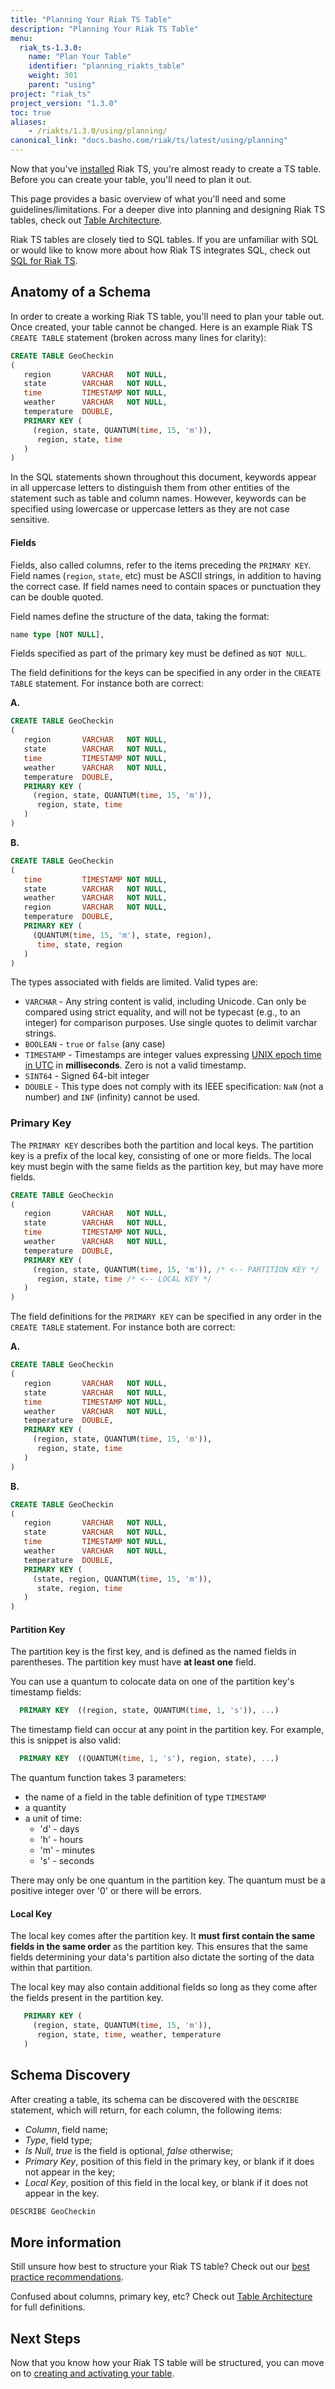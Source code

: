 ```yaml
---
title: "Planning Your Riak TS Table"
description: "Planning Your Riak TS Table"
menu:
  riak_ts-1.3.0:
    name: "Plan Your Table"
    identifier: "planning_riakts_table"
    weight: 301
    parent: "using"
project: "riak_ts"
project_version: "1.3.0"
toc: true
aliases:
    - /riakts/1.3.0/using/planning/
canonical_link: "docs.basho.com/riak/ts/latest/using/planning"
---
```



[activating]: ../creating-activating/
[table arch]: ../../learn-about/tablearchitecture/
[bestpractices]: ../../learn-about/bestpractices/
[epoch]: https://en.wikipedia.org/wiki/Unix_time
[installing]: ../../installing/
[sql]: ../../learn-about/sqlriakts/


Now that you've [installed][installing] Riak TS, you're almost ready to create a TS table. Before you can create your table, you'll need to plan it out.

This page provides a basic overview of what you'll need and some guidelines/limitations. For a deeper dive into planning and designing Riak TS tables, check out [Table Architecture][table arch].

Riak TS tables are closely tied to SQL tables. If you are unfamiliar with SQL or would like to know more about how Riak TS integrates SQL, check out [SQL for Riak TS][sql].


## Anatomy of a Schema

In order to create a working Riak TS table, you'll need to plan your table out. Once created, your table cannot be changed. Here is an example Riak TS `CREATE TABLE` statement (broken across many lines for clarity):

```sql
CREATE TABLE GeoCheckin
(
   region       VARCHAR   NOT NULL,
   state        VARCHAR   NOT NULL,
   time         TIMESTAMP NOT NULL,
   weather      VARCHAR   NOT NULL,
   temperature  DOUBLE,
   PRIMARY KEY (
     (region, state, QUANTUM(time, 15, 'm')),
      region, state, time
   )
)
```

In the SQL statements shown throughout this document, keywords appear in all uppercase letters to distinguish them from other entities of the statement such as table and column names.  However, keywords can be specified using lowercase or uppercase letters as they are not case sensitive.


#### Fields

Fields, also called columns, refer to the items preceding the `PRIMARY KEY`. Field names (`region`, `state`, etc) must be ASCII strings, in addition to having the correct case. If field names need to contain spaces or punctuation they can be double quoted.

Field names define the structure of the data, taking the format:

```sql
name type [NOT NULL],
```

Fields specified as part of the primary key must be defined as `NOT NULL`.

The field definitions for the keys can be specified in any order in the `CREATE TABLE` statement. For instance both are correct:

**A.**
```sql
CREATE TABLE GeoCheckin
(
   region       VARCHAR   NOT NULL,
   state        VARCHAR   NOT NULL,
   time         TIMESTAMP NOT NULL,
   weather      VARCHAR   NOT NULL,
   temperature  DOUBLE,
   PRIMARY KEY (
     (region, state, QUANTUM(time, 15, 'm')),
      region, state, time
   )
)
```

**B.**
```sql
CREATE TABLE GeoCheckin
(
   time         TIMESTAMP NOT NULL,
   state        VARCHAR   NOT NULL,
   weather      VARCHAR   NOT NULL,
   region       VARCHAR   NOT NULL,
   temperature  DOUBLE,
   PRIMARY KEY (
     (QUANTUM(time, 15, 'm'), state, region),
      time, state, region
   )
)
```

The types associated with fields are limited. Valid types are:

* `VARCHAR` - Any string content is valid, including Unicode. Can only be compared using strict equality, and will not be typecast (e.g., to an integer) for comparison purposes. Use single quotes to delimit varchar strings.
* `BOOLEAN` - `true` or `false` (any case)
* `TIMESTAMP` - Timestamps are integer values expressing [UNIX epoch time in UTC][epoch] in **milliseconds**. Zero is not a valid timestamp.
* `SINT64` - Signed 64-bit integer
* `DOUBLE` - This type does not comply with its IEEE specification: `NaN` (not a number) and `INF` (infinity) cannot be used.


### Primary Key

The `PRIMARY KEY` describes both the partition and local keys. The partition key is a prefix of the local key, consisting of one or more fields. The local key must begin with the same fields as the partition key, but may have more fields.

```sql
CREATE TABLE GeoCheckin
(
   region       VARCHAR   NOT NULL,
   state        VARCHAR   NOT NULL,
   time         TIMESTAMP NOT NULL,
   weather      VARCHAR   NOT NULL,
   temperature  DOUBLE,
   PRIMARY KEY (
     (region, state, QUANTUM(time, 15, 'm')), /* <-- PARTITION KEY */
      region, state, time /* <-- LOCAL KEY */
   )
)
```

The field definitions for the `PRIMARY KEY` can be specified in any order in the `CREATE TABLE` statement. For instance both are correct:

**A.**
```sql
CREATE TABLE GeoCheckin
(
   region       VARCHAR   NOT NULL,
   state        VARCHAR   NOT NULL,
   time         TIMESTAMP NOT NULL,
   weather      VARCHAR   NOT NULL,
   temperature  DOUBLE,
   PRIMARY KEY (
     (region, state, QUANTUM(time, 15, 'm')),
      region, state, time
   )
)
```

**B.**
```sql
CREATE TABLE GeoCheckin
(
   region       VARCHAR   NOT NULL,
   state        VARCHAR   NOT NULL,
   time         TIMESTAMP NOT NULL,
   weather      VARCHAR   NOT NULL,
   temperature  DOUBLE,
   PRIMARY KEY (
     (state, region, QUANTUM(time, 15, 'm')),
      state, region, time
   )
)
```


#### Partition Key

The partition key is the first key, and is defined as the named fields in parentheses. The partition key must have **at least one** field.

You can use a quantum to colocate data on one of the partition key's timestamp fields:

```sql
  PRIMARY KEY  ((region, state, QUANTUM(time, 1, 's')), ...)
```

The timestamp field can occur at any point in the partition key. For example, this is snippet is also valid:

```sql
  PRIMARY KEY  ((QUANTUM(time, 1, 's'), region, state), ...)
```

The quantum function takes 3 parameters:

* the name of a field in the table definition of type `TIMESTAMP`
* a quantity
* a unit of time:
  * 'd'  - days
  * 'h' - hours
  * 'm' - minutes
  * 's' - seconds

There may only be one quantum in the partition key. The quantum must be a positive integer over '0' or there will be errors.


#### Local Key

The local key comes after the partition key. It **must first contain the same fields in the same order** as the partition key. This ensures that the same fields determining your data's partition also dictate the sorting of the data within that partition.

The local key may also contain additional fields so long as they come after the fields present in the partition key.

```sql
   PRIMARY KEY (
     (region, state, QUANTUM(time, 15, 'm')),
      region, state, time, weather, temperature
   )
```


## Schema Discovery

After creating a table, its schema can be discovered with the `DESCRIBE` statement, which will return, for each column, the following items:

* *Column*, field name;
* *Type*, field type;
* *Is Null*, _true_ is the field is optional, _false_ otherwise;
* *Primary Key*, position of this field in the primary key, or blank if it does not appear in the key;
* *Local Key*, position of this field in the local key, or blank if it does not appear in the key.

```sql
DESCRIBE GeoCheckin
```


## More information

Still unsure how best to structure your Riak TS table? Check out our [best practice recommendations][bestpractices].

Confused about columns, primary key, etc? Check out [Table Architecture][table arch] for full definitions.


## Next Steps

Now that you know how your Riak TS table will be structured, you can move on to [creating and activating your table][activating].